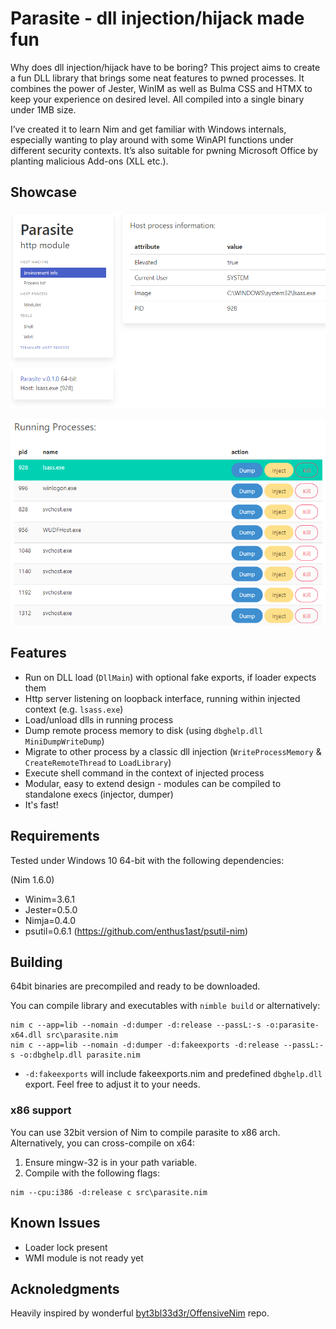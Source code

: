 # Parasite - dll injection/hijack made fun

Why does dll injection/hijack have to be boring? This project aims to create a fun DLL library that brings some neat features to pwned processes. 
It combines the power of Jester, WinIM as well as Bulma CSS and HTMX to keep your experience on desired level. 
All compiled into a single binary under 1MB size.

I’ve created it to learn Nim and get familiar with Windows internals, especially wanting to play around with some WinAPI functions under 
different security contexts.
It’s also suitable for pwning Microsoft Office by planting malicious Add-ons (XLL etc.).

## Showcase

![Frontpage](imgs/front.PNG)

![Processes](imgs/processes.PNG)

## Features

- Run on DLL load (`DllMain`) with optional fake exports, if loader expects them
- Http server listening on loopback interface, running within injected context (e.g. `lsass.exe`)
- Load/unload dlls in running process
- Dump remote process memory to disk (using `dbghelp.dll` `MiniDumpWriteDump`)
- Migrate to other process by a classic dll injection (`WriteProcessMemory` & `CreateRemoteThread` to `LoadLibrary`)
- Execute shell command in the context of injected process
- Modular, easy to extend design - modules can be compiled to standalone execs (injector, dumper)
- It's fast!

## Requirements

Tested under Windows 10 64-bit with the following dependencies: 

(Nim 1.6.0)

- Winim=3.6.1
- Jester=0.5.0
- Nimja=0.4.0
- psutil=0.6.1 (https://github.com/enthus1ast/psutil-nim)

## Building

64bit binaries are precompiled and ready to be downloaded. 

You can compile library and executables with `nimble build` or alternatively:

```batch
nim c --app=lib --nomain -d:dumper -d:release --passL:-s -o:parasite-x64.dll src\parasite.nim
nim c --app=lib --nomain -d:dumper -d:fakeexports -d:release --passL:-s -o:dbghelp.dll parasite.nim
```

- `-d:fakeexports` will include fakeexports.nim and predefined `dbghelp.dll` 
export. Feel free to adjust it to your needs.

### x86 support

You can use 32bit version of Nim to compile parasite to x86 arch. 
Alternatively, you can cross-compile on x64:

1. Ensure mingw-32 is in your path variable.
2. Compile with the following flags:

```
nim --cpu:i386 -d:release c src\parasite.nim
```

## Known Issues

- Loader lock present
- WMI module is not ready yet

## Acknoledgments

Heavily inspired by wonderful [byt3bl33d3r/OffensiveNim](https://github.com/byt3bl33d3r/OffensiveNim) repo.
